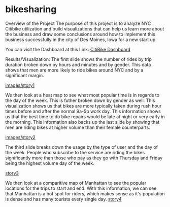 # bikesharing

Overview of the Project
The purpose of this project is to analyze NYC Citibike utilization and build visualizations that can help us learn more about the business and draw some conclusions around how to implement this business successfully in the city of Des Moines, Iowa for a new start up.

You can visit the Dashboard at this Link: [CitiBike Dashboard](https://public.tableau.com/profile/alex.beebe#!/vizhome/CitibikeStory/CitiBikeStory?publish=yes)

Results/Visualization:
The first slide shows the number of rides by trip duration broken down by hours and minutes and by gender. This data shows that men are more likely to ride bikes around NYC and by a significant margin. 

[images/story1](story1)

We then look at a heat map to see what most popular time is in regards to the day of the week. This is futher broken down by gender as well. This visualization shows us that bikes are more typically taken during rush hour times before and after the normal 9a-5p work day. This information shows us that the best time to do bike repairs would be late at night or very early in the morning. This information also backs up the last slide by showing that men are riding bikes at higher volume than their female counterparts. 

[images/story2](story2)


The third slide breaks down the usage by the type of user and the day of the week. People who subscribe to the service are riding the bikes significantly more than those who pay as they go with Thursday and Friday being the highest volume day of the week.

[story3](story3)


We then look at a comparitive map of Manhattan to see the popular locations for the trips to start and end. With this information, we can see that Manhattan is a hot spot for riders, which makes sense as it's population is dense and has many tourists every single day.
[story4](story4)
